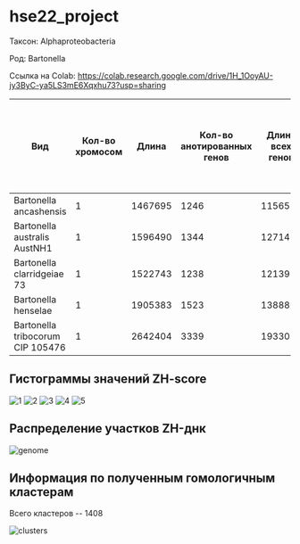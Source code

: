 # hse22_project
Таксон: Alphaproteobacteria

Род: Bartonella

Ссылка на Colab: https://colab.research.google.com/drive/1H_1OoyAU-jy3ByC-ya5LS3mE6Xqxhu73?usp=sharing

| **Вид** | **Кол-во хромосом** | **Длина** | **Кол-во анотированных генов** | **Длина всех генов** | **Доля анотированных генов** | **Кол-во предсказанных участков z-dna** | **Кол-во участков с zh-score >500 и их общая длина** |
| ------------- | ------------- |--------------------| ---- | --- | --- | --- | -- |
| Bartonella ancashensis| 1 | 1467695 | 1246 | 1156515 | 78.80% | 1467695 | 2481; 24480  |
| Bartonella australis AustNH1| 1 | 1596490 | 1344 | 1271412 | 79.64% | 1596490 | 5823; 55820 |
| Bartonella clarridgeiae 73| 1 | 1522743 | 1238 | 1213959 | 79.72% | 1522743 | 1832; 17956 |
| Bartonella henselae| 1 | 1905383 | 1523 | 1388804 | 72.89% | 190538 | 3403; 33394 |
| Bartonella tribocorum CIP 105476| 1 | 2642404 | 3339 | 1933078 | 73.16% | 2642404 | 5598; 54834  |

## Гистограммы значений ZH-score 
![1](https://user-images.githubusercontent.com/93256219/173463741-6d53c863-fdfa-486d-9531-781e2d31e9d7.png)
![2](https://user-images.githubusercontent.com/93256219/173463747-4370a112-023d-43fe-988d-d610530fe610.png)
![3](https://user-images.githubusercontent.com/93256219/173463750-5c81a4e9-ba77-42e1-a9a8-593181ce7ecb.png)
![4](https://user-images.githubusercontent.com/93256219/173463751-fbf4ba4b-1d40-4966-8adc-08689937091d.png)
![5](https://user-images.githubusercontent.com/93256219/173463752-c597cd30-ce06-4183-8c5f-e375b007740f.png)

## Распределение участков ZH-днк
![genome](https://user-images.githubusercontent.com/93256219/173463923-9570029e-4bea-4667-9b43-f55f48d6f9fc.png)

## Информация по полученным гомологичным кластерам
Всего кластеров -- 1408

![clusters](https://user-images.githubusercontent.com/93256219/173464339-cb2b1254-7313-4b79-ad56-d4d9617e38f1.png)

